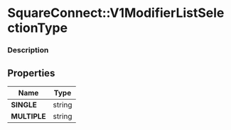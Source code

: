 # SquareConnect::V1ModifierListSelectionType

### Description



## Properties
Name | Type
------------ | -------------
**SINGLE** | string
**MULTIPLE** | string


